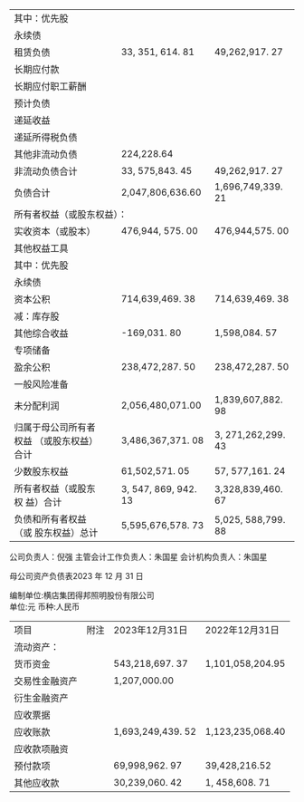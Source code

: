 <html><body><table><tr><td>其中：优先股</td><td></td><td></td><td></td></tr><tr><td>永续债</td><td></td><td></td><td></td></tr><tr><td>租赁负债</td><td></td><td>33, 351, 614. 81</td><td>49,262,917. 27</td></tr><tr><td>长期应付款</td><td></td><td></td><td></td></tr><tr><td>长期应付职工薪酬</td><td></td><td></td><td></td></tr><tr><td>预计负债</td><td></td><td></td><td></td></tr><tr><td>递延收益</td><td></td><td></td><td></td></tr><tr><td>递延所得税负债</td><td></td><td></td><td></td></tr><tr><td>其他非流动负债</td><td></td><td>224,228.64</td><td></td></tr><tr><td>非流动负债合计</td><td></td><td>33, 575,843. 45</td><td>49,262,917. 27</td></tr><tr><td>负债合计</td><td></td><td>2,047,806,636.60</td><td>1,696,749,339. 21</td></tr><tr><td colspan="4">所有者权益（或股东权益）：</td></tr><tr><td>实收资本（或股本）</td><td></td><td>476,944, 575. 00</td><td>476,944,575. 00</td></tr><tr><td>其他权益工具</td><td></td><td></td><td></td></tr><tr><td>其中：优先股</td><td></td><td></td><td></td></tr><tr><td>永续债</td><td></td><td></td><td></td></tr><tr><td>资本公积</td><td></td><td>714,639,469. 38</td><td>714,639,469. 38</td></tr><tr><td>减：库存股</td><td></td><td></td><td></td></tr><tr><td>其他综合收益</td><td></td><td>-169,031. 80</td><td>1,598,084. 57</td></tr><tr><td>专项储备</td><td></td><td></td><td></td></tr><tr><td>盈余公积</td><td></td><td>238,472,287. 50</td><td>238,472,287. 50</td></tr><tr><td>一般风险准备</td><td></td><td></td><td></td></tr><tr><td>未分配利润</td><td></td><td>2,056,480,071.00</td><td>1,839,607,882. 98</td></tr><tr><td>归属于母公司所有者权益 （或股东权益）合计</td><td></td><td>3,486,367,371. 08</td><td>3, 271,262,299. 43</td></tr><tr><td>少数股东权益</td><td></td><td>61,502,571. 05</td><td>57, 577,161. 24</td></tr><tr><td>所有者权益（或股东权 益）合计</td><td></td><td>3, 547, 869, 942. 13</td><td>3,328,839,460. 67</td></tr><tr><td>负债和所有者权益（或 股东权益）总计</td><td></td><td>5,595,676,578. 73</td><td>5,025, 588,799. 88</td></tr></table></body></html>

公司负责人：倪强 主管会计工作负责人：朱国星 会计机构负责人：朱国星  

母公司资产负债表2023 年 12 月 31 日  

编制单位:横店集团得邦照明股份有限公司  
单位:元 币种:人民币  


<html><body><table><tr><td>项目</td><td>附注</td><td>2023年12月31日</td><td>2022年12月31日</td></tr><tr><td colspan="4">流动资产：</td></tr><tr><td>货币资金</td><td></td><td>543,218,697. 37</td><td>1,101,058,204.95</td></tr><tr><td>交易性金融资产</td><td></td><td>1,207,000.00</td><td></td></tr><tr><td>衍生金融资产</td><td></td><td></td><td></td></tr><tr><td>应收票据</td><td></td><td></td><td></td></tr><tr><td>应收账款</td><td></td><td>1,693,249,439. 52</td><td>1,123,235,068.40</td></tr><tr><td>应收款项融资</td><td></td><td></td><td></td></tr><tr><td>预付款项</td><td></td><td>69,998,962. 97</td><td>39,428,216.52</td></tr><tr><td>其他应收款</td><td></td><td>30,239,060. 42</td><td>1, 458,608. 71</td></tr></table></body></html>  